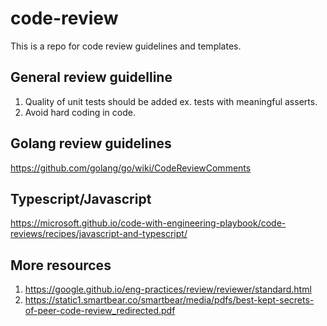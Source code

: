 # code-review
This is a repo for code review guidelines and templates.

## General review guidelline
1. Quality of unit tests should be added ex. tests with meaningful asserts.
2. Avoid hard coding in code.

## Golang review guidelines
https://github.com/golang/go/wiki/CodeReviewComments

## Typescript/Javascript

https://microsoft.github.io/code-with-engineering-playbook/code-reviews/recipes/javascript-and-typescript/


## More resources

1. https://google.github.io/eng-practices/review/reviewer/standard.html
2. https://static1.smartbear.co/smartbear/media/pdfs/best-kept-secrets-of-peer-code-review_redirected.pdf

